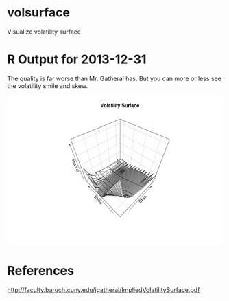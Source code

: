 volsurface
==========

Visualize volatility surface

# R Output for 2013-12-31

The quality is far worse than Mr. Gatheral has. But you can more or less see the volatility smile and skew.

![Surface Plot](volatility_surface_3d.png?raw=true)

# References

http://faculty.baruch.cuny.edu/jgatheral/ImpliedVolatilitySurface.pdf


